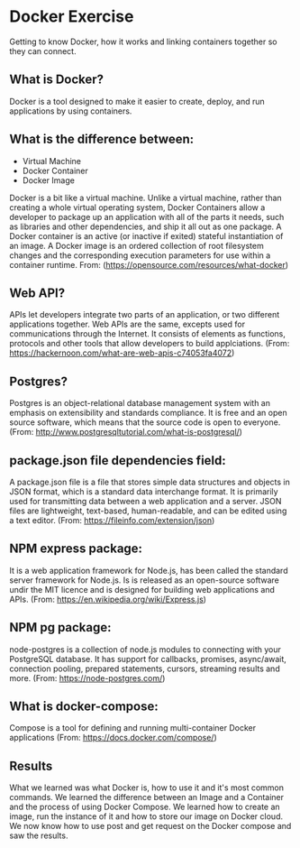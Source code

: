 # Docker Exercise
Getting to know Docker, how it works and linking containers together so they can connect. 

## What is Docker?
Docker is a tool designed to make it easier to create, deploy, and run applications by using containers. 

## What is the difference between:
* Virtual Machine
* Docker Container
* Docker Image

Docker is a bit like a virtual machine. Unlike a virtual machine, rather than creating a whole virtual operating system, Docker Containers allow a developer to package up an application with all of the parts it needs, such as libraries and other dependencies, and ship it all out as one package. A Docker container is an active (or inactive if exited) stateful instantiation of an image. A Docker image is an ordered collection of root filesystem changes and the corresponding execution parameters for use within a container runtime.
From: (https://opensource.com/resources/what-docker)

## Web API?
APIs let developers integrate two parts of an application, or two different applications together. Web APIs are the same, excepts used for communications through the Internet. It consists of elements as functions, protocols and other tools that allow developers to build applciations. 
(From: https://hackernoon.com/what-are-web-apis-c74053fa4072)

## Postgres?
Postgres is an object-relational database management system with an emphasis on extensibility and standards compliance. It is free and an open source software, which means that the source code is open to everyone. 
(From: http://www.postgresqltutorial.com/what-is-postgresql/)

## package.json file dependencies field:
A package.json file is a file that stores simple data structures and objects in JSON format, which is a standard data interchange format. It is primarily used for transmitting data between a web application and a server. JSON files are lightweight, text-based, human-readable, and can be edited using a text editor.
(From: https://fileinfo.com/extension/json)

## NPM express package:
It is a web application framework for Node.js, has been called the standard server framework for Node.js. Is is released as an open-source software undir the MIT licence and is designed for building web applications and APIs.
(From: https://en.wikipedia.org/wiki/Express.js)

## NPM pg package:
node-postgres is a collection of node.js modules to connecting with your PostgreSQL database. It has support for callbacks, promises, async/await, connection pooling, prepared statements, cursors, streaming results and more.
(From: https://node-postgres.com/)

## What is docker-compose:
Compose is a tool for defining and running multi-container Docker applications
(From: https://docs.docker.com/compose/)

## Results
What we learned was what Docker is, how to use it and it's most common commands. We learned the difference between an Image and a Container and the process of using Docker Compose. We learned how to create an image, run the instance of it and how to store our image on Docker cloud. We now know how to use post and get request on the Docker compose and saw the results.  




